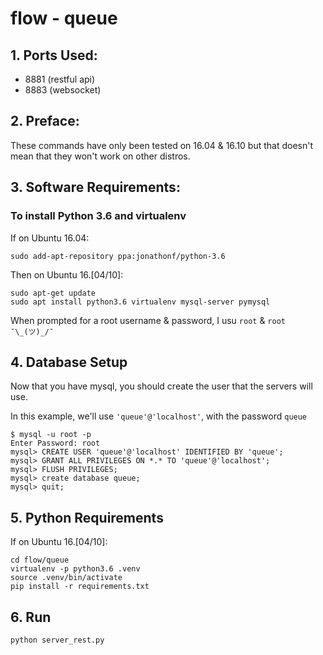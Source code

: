 flow - queue
===========

## 1. Ports Used:

* 8881 (restful api)
* 8883 (websocket)

## 2. Preface:

These commands have only been tested on 16.04 & 16.10 but that doesn't mean that they won't work on other distros.

## 3. Software Requirements:

### To install Python 3.6 and virtualenv

If on Ubuntu 16.04:

```
sudo add-apt-repository ppa:jonathonf/python-3.6
```

Then on Ubuntu 16.[04/10]:

```
sudo apt-get update
sudo apt install python3.6 virtualenv mysql-server pymysql
```

When prompted for a root username & password, I usu `root` & `root` `¯\_(ツ)_/¯`

## 4. Database Setup

Now that you have mysql, you should create the user that the servers will use.

In this example, we'll use `'queue'@'localhost'`, with the password `queue`

```
$ mysql -u root -p
Enter Password: root
mysql> CREATE USER 'queue'@'localhost' IDENTIFIED BY 'queue';
mysql> GRANT ALL PRIVILEGES ON *.* TO 'queue'@'localhost';
mysql> FLUSH PRIVILEGES;
mysql> create database queue;
mysql> quit;
```

## 5. Python Requirements

If on Ubuntu 16.[04/10]:

```
cd flow/queue
virtualenv -p python3.6 .venv
source .venv/bin/activate
pip install -r requirements.txt
```

## 6. Run

```
python server_rest.py
```

